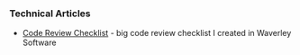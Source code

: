 ### Technical Articles

- [Code Review Checklist](./code-review-checklist.md) - big code review checklist I created in Waverley Software
